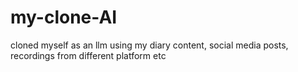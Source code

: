 # my-clone-AI
cloned myself as an llm using my diary content,  social media posts, recordings from different platform etc
